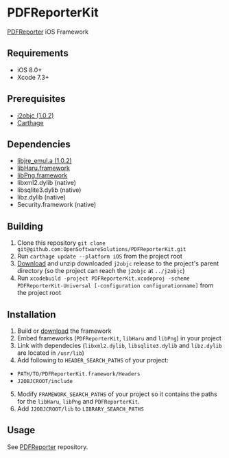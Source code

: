 # PDFReporterKit
[PDFReporter](http://www.pdfreporting.com) iOS Framework

## Requirements

- iOS 8.0+ 
- Xcode 7.3+

## Prerequisites

- [j2objc (1.0.2)](https://github.com/google/j2objc)
- [Carthage](https://github.com/Carthage/Carthage)

## Dependencies

- [libjre_emul.a (1.0.2)](https://github.com/google/j2objc/releases/download/1.0.2/j2objc-1.0.2.zip)
- [libHaru.framework](https://github.com/OpenSoftwareSolutions/libHaru)
- [libPng.framework](https://github.com/OpenSoftwareSolutions/libPng)
- libxml2.dylib (native)
- libsqlite3.dylib (native)
- libz.dylib (native)
- Security.framework (native)

## Building

1. Clone this repository `git clone git@github.com:OpenSoftwareSolutions/PDFReporterKit.git`
1. Run `carthage update --platform iOS` from the project root
2. [Download](https://github.com/google/j2objc/releases/download/1.0.2/j2objc-1.0.2.zip) and unzip downloaded `j2objc` release to the project's parent directory (so the project can reach the `j2objc` at `../j2objc`)
3. Run `xcodebuild -project PDFReporterKit.xcodeproj -scheme PDFReporterKit-Universal [-configuration configurationname]` from the project root

## Installation

1. Build or [download](https://github.com/OpenSoftwareSolutions/PDFReporterKit/releases/download/v1.0.0/PDFReporterKit-1.0.0.zip) the framework
2. Embed frameworks (`PDFReporterKit`, `libHaru` and `libPng`) in your project
3. Link with dependecies (`libxml2.dylib`, `libsqlite3.dylib` and `libz.dylib` are located in `/usr/lib`)
4. Add following to `HEADER_SEARCH_PATHS` of your project:
  - `PATH/TO/PDFReporterKit.framework/Headers`
  - `J2OBJCROOT/include`
5. Modify `FRAMEWORK_SEARCH_PATHS` of your project so it contains the paths for the `libHaru`, `libPng` and `PDFReporterKit`.
6. Add `J2OBJCROOT/lib` to `LIBRARY_SEARCH_PATHS`

## Usage

See [PDFReporter](https://github.com/OpenSoftwareSolutions/PDFReporter) repository.
